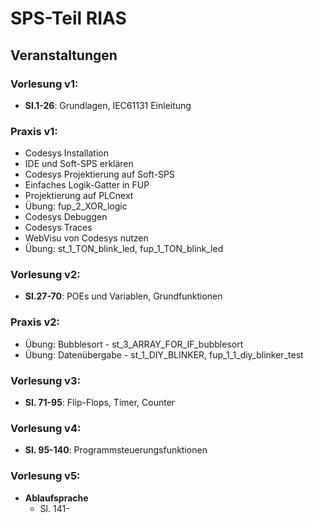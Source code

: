 # SPS-Teil RIAS

## Veranstaltungen

### Vorlesung v1:
- **Sl.1-26**: Grundlagen, IEC61131 Einleitung

### Praxis v1:
- Codesys Installation
- IDE und Soft-SPS erklären
- Codesys Projektierung auf Soft-SPS
- Einfaches Logik-Gatter in FUP
- Projektierung auf PLCnext
- Übung: fup_2_XOR_logic
- Codesys Debuggen
- Codesys Traces
- WebVisu von Codesys nutzen
- Übung: st_1_TON_blink_led, fup_1_TON_blink_led

### Vorlesung v2:
- **Sl.27-70**: POEs und Variablen, Grundfunktionen

### Praxis v2:
- Übung: Bubblesort - st_3_ARRAY_FOR_IF_bubblesort
- Übung: Datenübergabe - st_1_DIY_BLINKER, fup_1_1_diy_blinker_test

### Vorlesung v3:
- **Sl. 71-95**: Flip-Flops, Timer, Counter

### Vorlesung v4:
- **Sl. 95-140**: Programmsteuerungsfunktionen

### Vorlesung v5:
- **Ablaufsprache**
  - Sl. 141-
